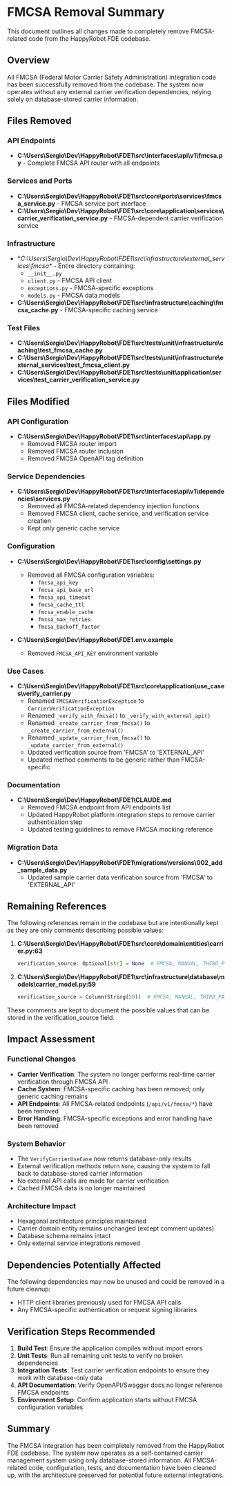 # FMCSA Removal Summary

This document outlines all changes made to completely remove FMCSA-related code from the HappyRobot FDE codebase.

## Overview
All FMCSA (Federal Motor Carrier Safety Administration) integration code has been successfully removed from the codebase. The system now operates without any external carrier verification dependencies, relying solely on database-stored carrier information.

## Files Removed

### API Endpoints
- **C:\Users\Sergio\Dev\HappyRobot\FDE1\src\interfaces\api\v1\fmcsa.py** - Complete FMCSA API router with all endpoints

### Services and Ports
- **C:\Users\Sergio\Dev\HappyRobot\FDE1\src\core\ports\services\fmcsa_service.py** - FMCSA service port interface
- **C:\Users\Sergio\Dev\HappyRobot\FDE1\src\core\application\services\carrier_verification_service.py** - FMCSA-dependent carrier verification service

### Infrastructure
- **C:\Users\Sergio\Dev\HappyRobot\FDE1\src\infrastructure\external_services\fmcsa\** - Entire directory containing:
  - `__init__.py`
  - `client.py` - FMCSA API client
  - `exceptions.py` - FMCSA-specific exceptions
  - `models.py` - FMCSA data models
- **C:\Users\Sergio\Dev\HappyRobot\FDE1\src\infrastructure\caching\fmcsa_cache.py** - FMCSA-specific caching service

### Test Files
- **C:\Users\Sergio\Dev\HappyRobot\FDE1\src\tests\unit\infrastructure\caching\test_fmcsa_cache.py**
- **C:\Users\Sergio\Dev\HappyRobot\FDE1\src\tests\unit\infrastructure\external_services\test_fmcsa_client.py**
- **C:\Users\Sergio\Dev\HappyRobot\FDE1\src\tests\unit\application\services\test_carrier_verification_service.py**

## Files Modified

### API Configuration
- **C:\Users\Sergio\Dev\HappyRobot\FDE1\src\interfaces\api\app.py**
  - Removed FMCSA router import
  - Removed FMCSA router inclusion
  - Removed FMCSA OpenAPI tag definition

### Service Dependencies
- **C:\Users\Sergio\Dev\HappyRobot\FDE1\src\interfaces\api\v1\dependencies\services.py**
  - Removed all FMCSA-related dependency injection functions
  - Removed FMCSA client, cache service, and verification service creation
  - Kept only generic cache service

### Configuration
- **C:\Users\Sergio\Dev\HappyRobot\FDE1\src\config\settings.py**
  - Removed all FMCSA configuration variables:
    - `fmcsa_api_key`
    - `fmcsa_api_base_url`
    - `fmcsa_api_timeout`
    - `fmcsa_cache_ttl`
    - `fmcsa_enable_cache`
    - `fmcsa_max_retries`
    - `fmcsa_backoff_factor`

- **C:\Users\Sergio\Dev\HappyRobot\FDE1\.env.example**
  - Removed `FMCSA_API_KEY` environment variable

### Use Cases
- **C:\Users\Sergio\Dev\HappyRobot\FDE1\src\core\application\use_cases\verify_carrier.py**
  - Renamed `FMCSAVerificationException` to `CarrierVerificationException`
  - Renamed `_verify_with_fmcsa()` to `_verify_with_external_api()`
  - Renamed `_create_carrier_from_fmcsa()` to `_create_carrier_from_external()`
  - Renamed `_update_carrier_from_fmcsa()` to `_update_carrier_from_external()`
  - Updated verification source from 'FMCSA' to 'EXTERNAL_API'
  - Updated method comments to be generic rather than FMCSA-specific

### Documentation
- **C:\Users\Sergio\Dev\HappyRobot\FDE1\CLAUDE.md**
  - Removed FMCSA endpoint from API endpoints list
  - Updated HappyRobot platform integration steps to remove carrier authentication step
  - Updated testing guidelines to remove FMCSA mocking reference

### Migration Data
- **C:\Users\Sergio\Dev\HappyRobot\FDE1\migrations\versions\002_add_sample_data.py**
  - Updated sample carrier data verification source from 'FMCSA' to 'EXTERNAL_API'

## Remaining References

The following references remain in the codebase but are intentionally kept as they are only comments describing possible values:

1. **C:\Users\Sergio\Dev\HappyRobot\FDE1\src\core\domain\entities\carrier.py:63**
   ```python
   verification_source: Optional[str] = None  # FMCSA, MANUAL, THIRD_PARTY
   ```

2. **C:\Users\Sergio\Dev\HappyRobot\FDE1\src\infrastructure\database\models\carrier_model.py:59**
   ```python
   verification_source = Column(String(50))  # FMCSA, MANUAL, THIRD_PARTY
   ```

These comments are kept to document the possible values that can be stored in the verification_source field.

## Impact Assessment

### Functional Changes
- **Carrier Verification**: The system no longer performs real-time carrier verification through FMCSA API
- **Cache System**: FMCSA-specific caching has been removed; only generic caching remains
- **API Endpoints**: All FMCSA-related endpoints (`/api/v1/fmcsa/*`) have been removed
- **Error Handling**: FMCSA-specific exceptions and error handling have been removed

### System Behavior
- The `VerifyCarrierUseCase` now returns database-only results
- External verification methods return `None`, causing the system to fall back to database-stored carrier information
- No external API calls are made for carrier verification
- Cached FMCSA data is no longer maintained

### Architecture Impact
- Hexagonal architecture principles maintained
- Carrier domain entity remains unchanged (except comment updates)
- Database schema remains intact
- Only external service integrations removed

## Dependencies Potentially Affected

The following dependencies may now be unused and could be removed in a future cleanup:
- HTTP client libraries previously used for FMCSA API calls
- Any FMCSA-specific authentication or request signing libraries

## Verification Steps Recommended

1. **Build Test**: Ensure the application compiles without import errors
2. **Unit Tests**: Run all remaining unit tests to verify no broken dependencies
3. **Integration Tests**: Test carrier verification endpoints to ensure they work with database-only data
4. **API Documentation**: Verify OpenAPI/Swagger docs no longer reference FMCSA endpoints
5. **Environment Setup**: Confirm application starts without FMCSA configuration variables

## Summary

The FMCSA integration has been completely removed from the HappyRobot FDE codebase. The system now operates as a self-contained carrier management system using only database-stored information. All FMCSA-related code, configuration, tests, and documentation have been cleaned up, with the architecture preserved for potential future external integrations.
